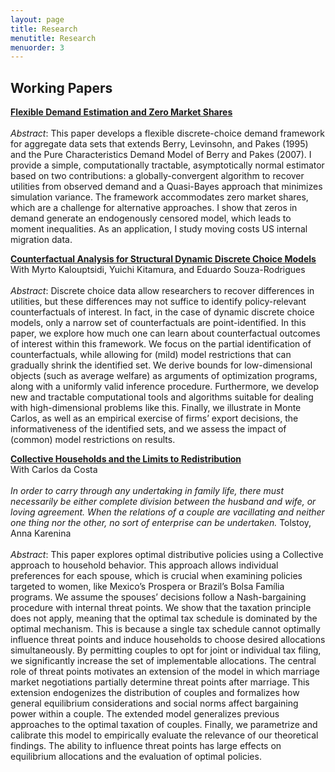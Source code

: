 ```yaml
---
layout: page
title: Research
menutitle: Research
menuorder: 3
---
```


## Working Papers

<a href="/papers/ZeroShares.pdf">__Flexible Demand Estimation and Zero Market Shares__</a><br><br>
*Abstract*: This paper develops a flexible discrete-choice demand framework for aggregate data sets
that extends Berry, Levinsohn, and Pakes (1995) and the Pure Characteristics Demand Model of
Berry and Pakes (2007). I provide a simple, computationally tractable, asymptotically normal
estimator based on two contributions: a globally-convergent algorithm to recover utilities
from observed demand and a Quasi-Bayes approach that minimizes simulation variance. The
framework accommodates zero market shares, which are a challenge for alternative approaches.
I show that zeros in demand generate an endogenously censored model, which leads to moment
inequalities. As an application, I study moving costs US internal migration data.

<a href="/papers/DynamicPartial.pdf">__Counterfactual Analysis for Structural Dynamic Discrete Choice Models__</a><br>
With Myrto Kalouptsidi, Yuichi Kitamura, and Eduardo Souza-Rodrigues <br><br>
*Abstract*: Discrete choice data allow researchers to recover differences in utilities, but these differences may not
suffice to identify policy-relevant counterfactuals of interest. In fact, in the case of dynamic discrete
choice models, only a narrow set of counterfactuals are point-identified. In this paper, we explore
how much one can learn about counterfactual outcomes of interest within this framework. We focus
on the partial identification of counterfactuals, while allowing for (mild) model restrictions that can
gradually shrink the identified set. We derive bounds for low-dimensional objects (such as average
welfare) as arguments of optimization programs, along with a uniformly valid inference procedure.
Furthermore, we develop new and tractable computational tools and algorithms suitable for dealing
with high-dimensional problems like this. Finally, we illustrate in Monte Carlos, as well as an empirical
exercise of firms’ export decisions, the informativeness of the identified sets, and we assess the impact
of (common) model restrictions on results.

<a href="/papers/TaxFamilies.pdf">__Collective Households and the Limits to Redistribution__</a><br>
With Carlos da Costa <br><br>
_In order to carry through any undertaking in family life, there must necessarily be either complete division between the husband and wife, or loving agreement. When the relations of a couple are vacillating and neither one thing nor the other, no sort of enterprise can be undertaken._ Tolstoy, Anna Karenina<br><br>
*Abstract*: This paper explores optimal distributive policies using a Collective approach to household
behavior. This approach allows individual preferences for each spouse, which is crucial when
examining policies targeted to women, like Mexico’s Prospera or Brazil’s Bolsa Família programs.
We assume the spouses’ decisions follow a Nash-bargaining procedure with internal threat points.
We show that the taxation principle does not apply, meaning that the optimal tax schedule is
dominated by the optimal mechanism. This is because a single tax schedule cannot optimally
influence threat points and induce households to choose desired allocations simultaneously. By
permitting couples to opt for joint or individual tax filing, we significantly increase the set of
implementable allocations. The central role of threat points motivates an extension of the model in
which marriage market negotiations partially determine threat points after marriage. This extension
endogenizes the distribution of couples and formalizes how general equilibrium considerations and
social norms affect bargaining power within a couple. The extended model generalizes previous
approaches to the optimal taxation of couples. Finally, we parametrize and calibrate this model to
empirically evaluate the relevance of our theoretical findings. The ability to influence threat points
has large effects on equilibrium allocations and the evaluation of optimal policies.
